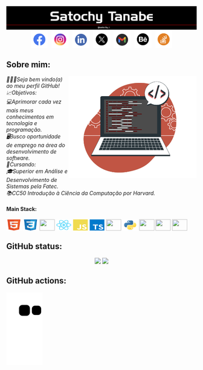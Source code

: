 <div>
  <a href="https://github.com/Satochy">
  <img src="https://github.com/Satochy/Satochy/blob/main/Banner-name.png"></a>
</div>

<div align="center">
  <a href="https://www.facebook.com/satochy.tanabe">
    <img heigth="45px" width="45px" hspace="3" src="https://github.com/Satochy/Satochy/blob/main/facebook.png"/></a>
  <a href="https://www.instagram.com/satochy_t/">
    <img heigth="45px" width="45px" hspace="3" src="https://github.com/Satochy/Satochy/blob/main/instagram.png"/></a> 
  <a href="https://www.linkedin.com/in/satochy-tanabe-6b7275220/">
    <img heigth="45px" width="45px" hspace="3" src="https://github.com/Satochy/Satochy/blob/main/linkedin.png"/></a>
  <a href="https://twitter.com/SatochyT"> 
    <img heigth="45px" width="45px" hspace="3" src="https://github.com/Satochy/Satochy/blob/main/twitter.png"/></a>
  <a href="mailto:ssatochytanabe@gmail.com">  
    <img heigth="45px" width="45px" hspace="3" src="https://github.com/Satochy/Satochy/blob/main/gmail.png"/></a> 
  <a href="https://www.behance.net/matheussatochytanabe">  
    <img heigth="45px" width="45px" hspace="3" src="https://github.com/Satochy/Satochy/blob/main/behance.png"/></a>  
  <a href="https://stackoverflow.com/users/20823429/satochy?tab=profile">  
    <img heigth="45px" width="45px" hspace="3" src="https://github.com/Satochy/Satochy/blob/main/stack_overflow.png"/></a> 
</div> 

## Sobre mim:
<div>
  <img src="https://github.com/Satochy/Satochy/blob/main/Notebook_coding.png" width="340" height="270" align="right"/>
  <text align="left"><i>👩🏻‍💻Seja bem vindo(a) ao meu perfil GitHub!</i><br>
    <i>📈Objetivos: </i><br>
    <i>💻Aprimorar cada vez mais meus conhecimentos em tecnologia e programação. </i><br>
    <i>🖥Busco oportunidade de emprego na área do desenvolvimento de software.</i><br>
    <i>📖Cursando: </i><br>
    <i>🎓Superior em Análise e Desenvolvimento de Sistemas pela Fatec.</i><br>
    <i>📚CC50 Introdução à Ciência da Computação por Harvard.</i>
  </text><br>
</div>

#### Main Stack:
<div align="left">
  <a href="https://developer.mozilla.org/en-US/docs/Glossary/HTML5">
    <img align="center" height="30" width="40" src="https://raw.githubusercontent.com/devicons/devicon/master/icons/html5/html5-original.svg"/></a>   
  <a href="https://developer.mozilla.org/pt-BR/docs/Web/CSS">
    <img align="center" height="30" width="40" src="https://raw.githubusercontent.com/devicons/devicon/master/icons/css3/css3-original.svg"/></a>
  <a href="https://getbootstrap.com/">
    <img align="center" height="30" width="40" src="https://cdn.jsdelivr.net/gh/devicons/devicon/icons/bootstrap/bootstrap-original.svg"/></a>   
  <a href="https://reactjs.org/">
    <img align="center" height="30" width="40" src="https://raw.githubusercontent.com/devicons/devicon/master/icons/react/react-original.svg"/></a> 
  <a href="https://developer.mozilla.org/en-US/docs/Web/JavaScript">
    <img align="center" height="30" width="40"src="https://raw.githubusercontent.com/devicons/devicon/master/icons/javascript/javascript-plain.svg"/></a>   
  <a href="https://www.typescriptlang.org/">
    <img align="center" height="30" width="40" src="https://raw.githubusercontent.com/devicons/devicon/master/icons/typescript/typescript-plain.svg"/></a> 
  <a href="https://nodejs.org/en">
    <img align="center" height="30" width="40" src="https://cdn.jsdelivr.net/gh/devicons/devicon/icons/nodejs/nodejs-original.svg"/></a>   
  <a href="https://www.python.org/">
    <img align="center" height="30" width="40" src="https://raw.githubusercontent.com/devicons/devicon/master/icons/python/python-original.svg"/></a> 
  <a href="https://blog.betrybe.com/linguagem-de-programacao/linguagem-c/">
    <img align="center" height="30" width="40" src="https://cdn.jsdelivr.net/gh/devicons/devicon/icons/c/c-original.svg"/></a> 
  <a href="https://www.infoescola.com/informatica/cpp/">
    <img align="center" height="30" width="40" src="https://cdn.jsdelivr.net/gh/devicons/devicon/icons/cplusplus/cplusplus-original.svg"/></a>
    <a href="https://www.mysql.com/">
    <img align="center" height="30" width="40" src="https://cdn.jsdelivr.net/gh/devicons/devicon/icons/mysql/mysql-original.svg"/></a> 
</div>

## GitHub status:
<div align="center">
  <a href="https://github.com/Satochy">
    <img height="160" src="https://github-readme-stats.vercel.app/api?username=Satochy&show_icons=true&theme=dracula&include_all_commits=true&count_private=true"/></a>
  <a href="https://github.com/Satochy">
    <img height="160" src="https://github-readme-stats.vercel.app/api/top-langs/?username=Satochy&layout=compact&langs_count=7&theme=dracula"/></a> 
</div>

## GitHub actions:
![Snake animation](https://github.com/Satochy/Satochy/blob/output/github-contribution-grid-snake.svg)
